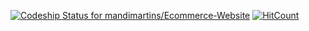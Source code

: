 [![Codeship Status for mandimartins/Ecommerce-Website](https://app.codeship.com/projects/5a9f09c0-bfb8-0138-3b6b-52371b2ea7a9/status?branch=master)](https://app.codeship.com/projects/405878)  [![HitCount](http://hits.dwyl.com/{username}/{project}.svg)](http://hits.dwyl.com/{username}/{project})
